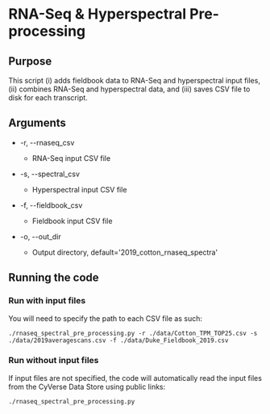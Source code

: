 # RNA-Seq & Hyperspectral Pre-processing

## Purpose
This script (i) adds fieldbook data to RNA-Seq and hyperspectral input files, (ii) combines RNA-Seq and hyperspectral data, and (iii) saves CSV file to disk for each transcript.

## Arguments
* -r, --rnaseq_csv
    * RNA-Seq input CSV file

* -s, --spectral_csv
    * Hyperspectral input CSV file

* -f, --fieldbook_csv
    * Fieldbook input CSV file

* -o, --out_dir
    * Output directory, default='2019_cotton_rnaseq_spectra'

## Running the code

### Run with input files
You will need to specify the path to each CSV file as such: 

```./rnaseq_spectral_pre_processing.py -r ./data/Cotton_TPM_TOP25.csv -s ./data/2019averagescans.csv -f ./data/Duke_Fieldbook_2019.csv```

### Run without input files
If input files are not specified, the code will automatically read the input files from the CyVerse Data Store using public links:

```./rnaseq_spectral_pre_processing.py```